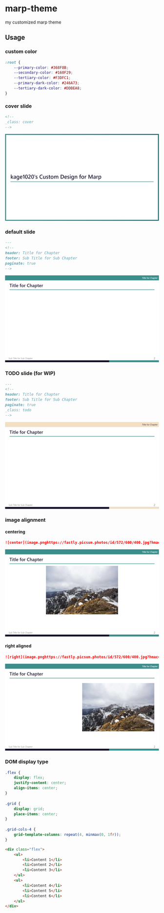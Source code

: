 # marp-theme
my customized marp theme

## Usage

### custom color

```css
:root {
    --primary-color: #368F8B;
    --secondary-color: #160F29;
    --tertiary-color: #F3DFC1;
    --primary-dark-color: #246A73;
    --tertiary-dark-color: #DDBEA8;
}
```

### cover slide

```markdown
<!--
_class: cover
-->
```

![cover design](.docs/cover.png)

### default slide

```markdown
---
<!--
header: Title for Chapter
footer: Sub Title for Sub Chapter
paginate: true
-->
```

![default design](.docs/default.png)

### TODO slide (for WIP)

```markdown
---
<!--
header: Title for Chapter
footer: Sub Title for Sub Chapter
paginate: true
_class: todo
-->
```

![TODO design](.docs/todo.png)

### image alignment

#### centering

```markdown
![center](image.pnghttps://fastly.picsum.photos/id/572/600/400.jpg?hmac=3_xPFtsTox_qOMEQHVdd3m_cGlmM0lVdL9Y7WtWbNYo)
```

![centering image](.docs/center.png)

#### right aligned

```markdown
![right](image.pnghttps://fastly.picsum.photos/id/572/600/400.jpg?hmac=3_xPFtsTox_qOMEQHVdd3m_cGlmM0lVdL9Y7WtWbNYo)
```

![right aligned image](.docs/right.png)

### DOM display type

```css
.flex {
    display: flex;
    justify-content: center;
    align-items: center;
}

.grid {
    display: grid;
    place-items: center;
}

.grid-cols-4 {
    grid-template-columns: repeat(4, minmax(0, 1fr));
}
```

```markdown
<div class="flex">
    <ul>
        <li>Content 1</li>
        <li>Content 2</li>
        <li>Content 3</li>
    </ul>
    <ul>
        <li>Content 4</li>
        <li>Content 5</li>
        <li>Content 6</li>
    </ul>
</div>
```
